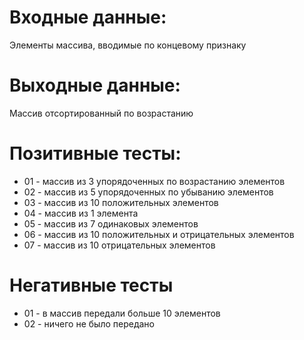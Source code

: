 # Входные данные:  
Элементы массива, вводимые по концевому признаку  

# Выходные данные:  
Массив отсортированный по возрастанию  

# Позитивные тесты:  
- 01 - массив из 3 упорядоченных по возрастанию элементов  
- 02 - массив из 5 упорядоченных по убыванию элементов  
- 03 - массив из 10 положительных элементов  
- 04 - массив из 1 элемента  
- 05 - массив из 7 одинаковых элементов  
- 06 - массив из 10 положительных и отрицательных элементов  
- 07 - массив из 10 отрицательных элементов  

# Негативные тесты  
- 01 - в массив передали больше 10 элементов  
- 02 - ничего не было передано    